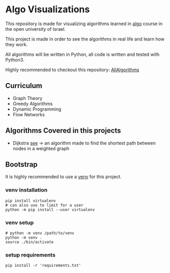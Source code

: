 # Algo Visualizations

This repository is made for visualizing algorithms learned in [algo](https://www-e.openu.ac.il/courses/20417.htm)
course in the open university of Israel.

This project is made in order to see the algorithms in real life and learn how they work.

All algorithms will be written in Python, all code is written and tested with Python3.

Highly recommended to checkout this repository: [AllAlgorithms](https://github.com/TheAlgorithms/Python)

## Curriculum

* Graph Theory
* Greedy Algorithms
* Dynamic Programming
* Flow Networks

## Algorithms Covered in this projects

* Dijkstra [see](./dijksra) -> an algorithm made to find the shortest path between nodes in a weighted graph 


## Bootstrap

It is highly recommended to use a [venv](https://docs.python.org/3/library/venv.html) for this project.

### venv installation

```shell
pip install virtualenv
# can also use to limit for a user
python -m pip install --user virtualenv
```

### venv setup
```shell
# python -m venv /path/to/venv
python -m venv .
source ./bin/activate
```

### setup requirements
```shell
pip install -r 'requirements.txt'
```

